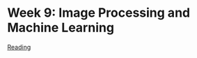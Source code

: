 # Week 9: Image Processing and Machine Learning

[Reading](readings/index)

<!-- [lab](lab/1_PacMan.ipynb) -->


<!-- 

[Lecture](lecture/index) -->

<!-- [Practice Quiz](practicequiz/1_kanye_q) -->

<!-- [practice quiz](practicequiz/1_practicequiz_q.ipynb)

[Homework](homework/angry_bird.ipynb) -->


